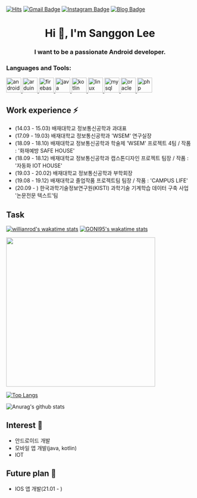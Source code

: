 [![Hits](https://hits.seeyoufarm.com/api/count/incr/badge.svg?url=https%3A%2F%2Fgithub.com%2FGONI95%2Fhit-counter&count_bg=%234B4B4B&title_bg=%23000000&icon=github.svg&icon_color=%23EDEDED&title=VISIT&edge_flat=true)](https://hits.seeyoufarm.com)<!-- 방문자 수 : https://hits.seeyoufarm.com/ -->
[![Gmail Badge](https://img.shields.io/badge/Gmail-d14836?style=flat-square&logo=Gmail&logoColor=white&link=mailto:sanggoni009@gmail.com)](mailto:sanggoni009@gmail.com)<!-- 카드 만들기 : https://shields.io/ -->
[![Instagram Badge](https://img.shields.io/badge/-Instagram-dd2a7b?style=flat-square&logo=instagram&logoColor=white&link=https://www.instagram.com/s__gxn/)](https://www.instagram.com/s__gxn/)
[![Blog Badge](http://img.shields.io/badge/-Blog-brightgreen?style=flat-square&logo=FF5722&link=https://blog.naver.com/chajuhui123)](https://blog.naver.com/sjs4209)

<h1 align="center">Hi 👋, I'm Sanggon Lee</h1>
<h3 align="center">I want to be a passionate Android developer.</h3>


<h3 align="left">Languages and Tools:</h3>
<p align="left"> <a href="https://developer.android.com" target="_blank"> <img src="https://devicons.github.io/devicon/devicon.git/icons/android/android-original-wordmark.svg" alt="android" width="40" height="40"/> </a> <a href="https://www.arduino.cc/" target="_blank"> <img src="https://cdn.worldvectorlogo.com/logos/arduino-1.svg" alt="arduino" width="40" height="40"/> </a> <a href="https://firebase.google.com/" target="_blank"> <img src="https://www.vectorlogo.zone/logos/firebase/firebase-icon.svg" alt="firebase" width="40" height="40"/> </a> <a href="https://www.java.com" target="_blank"> <img src="https://devicons.github.io/devicon/devicon.git/icons/java/java-original-wordmark.svg" alt="java" width="40" height="40"/> </a> <a href="https://kotlinlang.org" target="_blank"> <img src="https://www.vectorlogo.zone/logos/kotlinlang/kotlinlang-icon.svg" alt="kotlin" width="40" height="40"/> </a> <a href="https://www.linux.org/" target="_blank"> <img src="https://devicons.github.io/devicon/devicon.git/icons/linux/linux-original.svg" alt="linux" width="40" height="40"/> </a> <a href="https://www.mysql.com/" target="_blank"> <img src="https://devicons.github.io/devicon/devicon.git/icons/mysql/mysql-original-wordmark.svg" alt="mysql" width="40" height="40"/> </a> <a href="https://www.oracle.com/" target="_blank"> <img src="https://devicons.github.io/devicon/devicon.git/icons/oracle/oracle-original.svg" alt="oracle" width="40" height="40"/> </a> <a href="https://www.php.net" target="_blank"> <img src="https://devicons.github.io/devicon/devicon.git/icons/php/php-original.svg" alt="php" width="40" height="40"/> </a> </p>






## Work experience ⚡
- (14.03 - 15.03) 배재대학교 정보통신공학과 과대표
- (17.09 - 19.03) 배재대학교 정보통신공학과 'WSEM' 연구실장
- (18.09 - 18.10) 배재대학교 정보통신공학과 학술제 'WSEM' 프로젝트 4팀 / 작품 : '화재예방 SAFE HOUSE'
- (18.09 - 18.12) 배재대학교 정보통신공학과 캡스톤디자인 프로젝트 팀장 / 작품 : '자동화 IOT HOUSE'
- (19.03 - 20.02) 배재대학교 정보통신공학과 부학회장
- (19.08 - 19.12) 배재대학교 졸업작품 프로젝트팀 팀장 / 작품 : 'CAMPUS LIFE'
- (20.09 - ) 한국과학기술정보연구원(KISTI) 과학기술 기계학습 데이터 구축 사업 '논문전문 텍스트'팀

## Task

[![willianrod's wakatime stats](https://github-readme-stats.vercel.app/api/wakatime?username=GONI95)](https://github.com/anuraghazra/github-readme-stats)<!-- 개발 시간 -->
[![GONI95's wakatime stats](https://github-readme-stats.vercel.app/api/wakatime?username=GONI95)](https://wakatime.com/@GONI95)

<img  src="https://wakatime.com/share/@GONI95/9839d028-87f5-48fe-a7fa-b43567b43cb8.svg" height="400"/>

<!-- 개발 언어 종류 -->
[![Top Langs](https://github-readme-stats.vercel.app/api/top-langs/?username=GONI95&langs_count=8)](https://wakatime.com/@GONI95)

![Anurag's github stats](https://github-readme-stats.vercel.app/api?username=GONI95&show_icons=true&theme=react)

## Interest 👀
- 안드로이드 개발
- 모바일 앱 개발(java, kotlin)
- IOT

## Future plan 🔭

- IOS 앱 개발(21.01 - )
